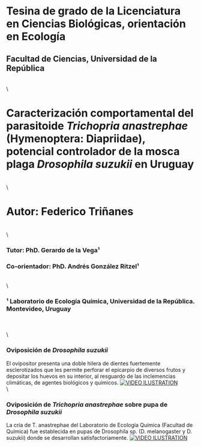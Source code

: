# Tesina de grado de la Licenciatura en Ciencias Biológicas, orientación en Ecología 
## Facultad de Ciencias, Universidad de la República
\
\
# **Caracterización comportamental del parasitoide _Trichopria anastrephae_ (Hymenoptera: Diapriidae), potencial controlador de la mosca plaga _Drosophila suzukii_ en Uruguay**
\
\
# Autor: Federico Triñanes
\
\
### Tutor: PhD. Gerardo de la Vega¹
### Co-orientador: PhD. Andrés González Ritzel¹
\
\
### ¹ Laboratorio de Ecología Química, Universidad de la República. Montevideo, Uruguay
\
\
\
### Oviposición de *Drosophila suzukii*
El ovipositor presenta una doble hilera de dientes fuertemente esclerotizados que les permite perforar el epicarpio de diversos frutos y depositar los huevos en su interior, al resguardo de las inclemencias climáticas, de agentes biológicos y químicos. [![VIDEO ILUSTRATION](https://img.youtube.com/vi/FH1cSM3cLTA/0.jpg)](https://www.youtube.com/watch?v=FH1cSM3cLTA)
\
\
### Oviposición de *Trichopria anastrephae* sobre pupa de *Drosophila suzukii*
La cría de T. anastrephae del Laboratorio de Ecología Química (Facultad de Química) fue establecida en pupas de Drosophila sp. (D. melanogaster y D. suzukii) donde se desarrollan satisfactoriamente. [![VIDEO ILUSTRATION](https://img.youtube.com/vi/tQvITuw5Adw/0.jpg)](https://youtu.be/tQvITuw5Adw)
